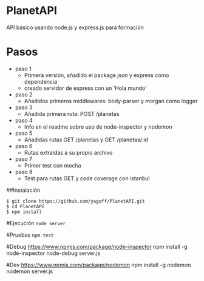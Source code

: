 # PlanetAPI
API básico usando node.js y express.js para formación

# Pasos
  - paso 1
    - Primera versión, añadido el package.json y express como dependencia
    - creado servidor de express con un 'Hola mundo'
  - paso 2
    - Añadidos primeros middlewares: body-parser y morgan como logger
  - paso 3
    - Añadida primera ruta: POST /planetas
  - paso 4
    - Info en el readme  sobre uso de node-inspector y nodemon
  - paso 5
    - Añadidas rutas GET /planetas y GET /planetas/:id
  - paso 6
    - Rutas extraídas a su propio archivo
  - paso 7
    - Primer test con mocha
  - paso 8
    - Test para rutas GET y code coverage con istanbul

##Instalación
```
$ git clone https://github.com/yagoff/PlanetAPI.git
$ cd PlanetAPI
$ npm install
```
#Ejecución
`node server`

#Pruebas
`npm test`

#Debug
https://www.npmjs.com/package/node-inspector
npm install -g node-inspector
node-debug server.js

#Dev
https://www.npmjs.com/package/nodemon
npm install -g nodemon
nodemon server.js
